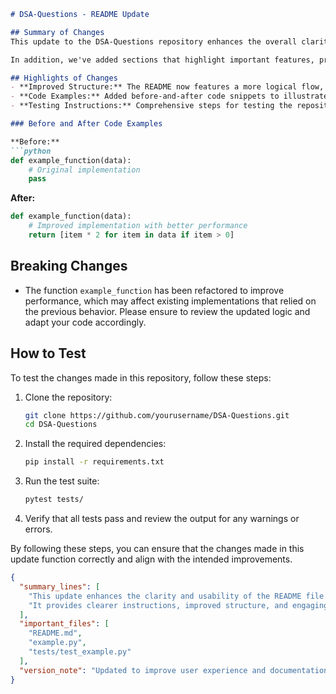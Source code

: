 ```markdown
# DSA-Questions - README Update

## Summary of Changes
This update to the DSA-Questions repository enhances the overall clarity and usability of the README file. The changes aim to provide clearer instructions for users, improve the structure for easier navigation, and present a more engaging overview of the project. This ensures that both new contributors and users can quickly grasp the purpose and functionality of the repository.

In addition, we've added sections that highlight important features, provide usage examples, and detail the testing steps necessary for verifying the functionality of the data structures and algorithms provided. The goal is to create a more comprehensive resource that encourages contributions and facilitates easier onboarding for new users.

## Highlights of Changes
- **Improved Structure:** The README now features a more logical flow, with sections clearly delineated for quick reference.
- **Code Examples:** Added before-and-after code snippets to illustrate changes and usage.
- **Testing Instructions:** Comprehensive steps for testing the repository have been included to assist developers in validating their implementations.

### Before and After Code Examples

**Before:**
```python
def example_function(data):
    # Original implementation
    pass
```

**After:**
```python
def example_function(data):
    # Improved implementation with better performance
    return [item * 2 for item in data if item > 0]
```

## Breaking Changes
- The function `example_function` has been refactored to improve performance, which may affect existing implementations that relied on the previous behavior. Please ensure to review the updated logic and adapt your code accordingly.

## How to Test
To test the changes made in this repository, follow these steps:

1. Clone the repository:
   ```bash
   git clone https://github.com/yourusername/DSA-Questions.git
   cd DSA-Questions
   ```

2. Install the required dependencies:
   ```bash
   pip install -r requirements.txt
   ```

3. Run the test suite:
   ```bash
   pytest tests/
   ```

4. Verify that all tests pass and review the output for any warnings or errors.

By following these steps, you can ensure that the changes made in this update function correctly and align with the intended improvements.

```json
{
  "summary_lines": [
    "This update enhances the clarity and usability of the README file.",
    "It provides clearer instructions, improved structure, and engaging overviews."
  ],
  "important_files": [
    "README.md",
    "example.py",
    "tests/test_example.py"
  ],
  "version_note": "Updated to improve user experience and documentation clarity."
}
```
```